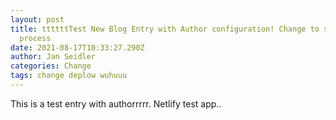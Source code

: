 ```yaml
---
layout: post
title: ttttttTest New Blog Entry with Author configuration! Change to see deplox
  process
date: 2021-08-17T10:33:27.290Z
author: Jan Seidler
categories: Change
tags: change deplow wuhuuu
---
```

This is a test entry with authorrrrr. Netlify test app..